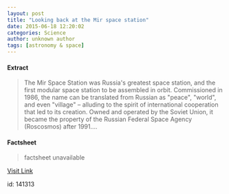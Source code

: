 ```yaml
---
layout: post
title: "Looking back at the Mir space station"
date: 2015-06-18 12:20:02
categories: Science
author: unknown author
tags: [astronomy & space]
---
```



#### Extract
>The Mir Space Station was Russia's greatest space station, and the first modular space station to be assembled in orbit. Commissioned in 1986, the name can be translated from Russian as "peace", "world", and even "village" – alluding to the spirit of international cooperation that led to its creation. Owned and operated by the Soviet Union, it became the property of the Russian Federal Space Agency (Roscosmos) after 1991....

#### Factsheet
>factsheet unavailable

[Visit Link](http://phys.org/news353832556.html)

id:  141313


